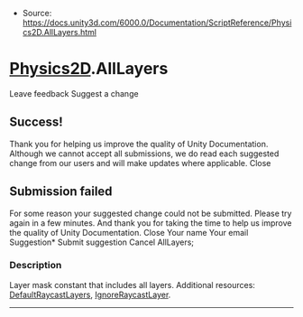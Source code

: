 * Source: https://docs.unity3d.com/6000.0/Documentation/ScriptReference/Physics2D.AllLayers.html

#  [Physics2D](https://docs.unity3d.com/6000.0/Documentation/ScriptReference/Physics2D.html).AllLayers
Leave feedback
Suggest a change
## Success!
Thank you for helping us improve the quality of Unity Documentation. Although we cannot accept all submissions, we do read each suggested change from our users and will make updates where applicable.
Close
## Submission failed
For some reason your suggested change could not be submitted. Please <a>try again</a> in a few minutes. And thank you for taking the time to help us improve the quality of Unity Documentation.
Close
Your name Your email Suggestion* Submit suggestion
Cancel
AllLayers; 
### Description
Layer mask constant that includes all layers.
Additional resources: [DefaultRaycastLayers](https://docs.unity3d.com/6000.0/Documentation/ScriptReference/Physics2D.DefaultRaycastLayers.html), [IgnoreRaycastLayer](https://docs.unity3d.com/6000.0/Documentation/ScriptReference/Physics2D.IgnoreRaycastLayer.html).
* * *

